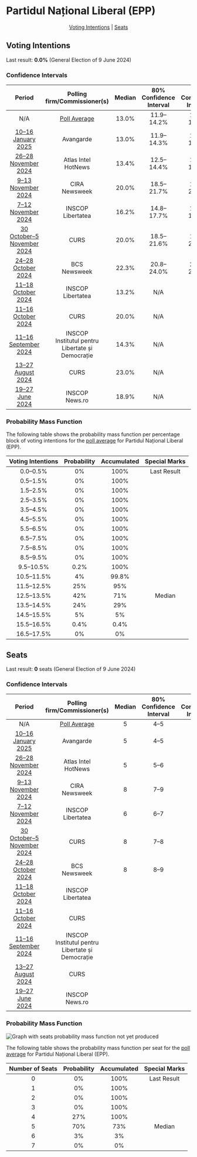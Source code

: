 # Partidul Național Liberal (EPP)

<p align="center"><a href="#voting-intentions">Voting Intentions</a> | <a href="#seats">Seats</a></p>

## Voting Intentions

Last result: **0.0%** (General Election of 9 June 2024)

### Confidence Intervals

| Period     | Polling firm/Commissioner(s) | Median | 80% Confidence Interval | 90% Confidence Interval | 95% Confidence Interval | 99% Confidence Interval |
|:----------:|:----------------:|:-----------:|:-----------------------:|:-----------------------:|:-----------------------:|:-----------------------:|
| N/A | [Poll Average](average.html) | 13.0% | 11.9–14.2% | 11.6–14.6% | 11.3–14.9% | 10.8–15.5% |
| [10–16 January 2025](2025-01-16-Avangarde.html) | Avangarde | 13.0% | 11.9–14.3% | 11.6–14.6% | 11.3–14.9% | 10.8–15.5% |
| [26–28 November 2024](2024-11-28-AtlasIntel.html) | Atlas Intel <br> HotNews | 13.4% | 12.5–14.4% | 12.3–14.7% | 12.0–15.0% | 11.6–15.4% |
| [9–13 November 2024](2024-11-13-CIRA.html) | CIRA <br> Newsweek | 20.0% | 18.5–21.7% | 18.0–22.1% | 17.7–22.5% | 17.0–23.4% |
| [7–12 November 2024](2024-11-12-INSCOP.html) | INSCOP <br> Libertatea | 16.2% | 14.8–17.7% | 14.4–18.1% | 14.1–18.5% | 13.5–19.2% |
| [30 October–5 November 2024](2024-11-05-CURS.html) | CURS | 20.0% | 18.5–21.6% | 18.0–22.1% | 17.7–22.5% | 17.0–23.3% |
| [24–28 October 2024](2024-10-28-BCS.html) | BCS <br> Newsweek | 22.3% | 20.8–24.0% | 20.4–24.4% | 20.0–24.9% | 19.3–25.7% |
| [11–18 October 2024](2024-10-18-INSCOP.html) | INSCOP <br> Libertatea | 13.2% | N/A | N/A | N/A | N/A |
| [11–16 October 2024](2024-10-16-CURS.html) | CURS | 20.0% | N/A | N/A | N/A | N/A |
| [11–16 September 2024](2024-09-16-INSCOP.html) | INSCOP <br> Institutul pentru Libertate și Democrație | 14.3% | N/A | N/A | N/A | N/A |
| [13–27 August 2024](2024-08-27-CURS.html) | CURS | 23.0% | N/A | N/A | N/A | N/A |
| [19–27 June 2024](2024-06-27-INSCOP.html) | INSCOP <br> News.ro | 18.9% | N/A | N/A | N/A | N/A |

### Probability Mass Function

The following table shows the probability mass function per percentage block of voting intentions for the [poll average](average.html) for Partidul Național Liberal (EPP).

| Voting Intentions | Probability | Accumulated | Special Marks |
|:-----------------:|:-----------:|:-----------:|:-------------:|
| 0.0–0.5% | 0% | 100% | Last Result |
| 0.5–1.5% | 0% | 100% |  |
| 1.5–2.5% | 0% | 100% |  |
| 2.5–3.5% | 0% | 100% |  |
| 3.5–4.5% | 0% | 100% |  |
| 4.5–5.5% | 0% | 100% |  |
| 5.5–6.5% | 0% | 100% |  |
| 6.5–7.5% | 0% | 100% |  |
| 7.5–8.5% | 0% | 100% |  |
| 8.5–9.5% | 0% | 100% |  |
| 9.5–10.5% | 0.2% | 100% |  |
| 10.5–11.5% | 4% | 99.8% |  |
| 11.5–12.5% | 25% | 95% |  |
| 12.5–13.5% | 42% | 71% | Median |
| 13.5–14.5% | 24% | 29% |  |
| 14.5–15.5% | 5% | 5% |  |
| 15.5–16.5% | 0.4% | 0.4% |  |
| 16.5–17.5% | 0% | 0% |  |


## Seats

Last result: **0** seats (General Election of 9 June 2024)

### Confidence Intervals

| Period     | Polling firm/Commissioner(s) | Median | 80% Confidence Interval | 90% Confidence Interval | 95% Confidence Interval | 99% Confidence Interval |
|:----------:|:----------------:|:------:|:-----------------------:|:-----------------------:|:-----------------------:|:-----------------------:|
| N/A | [Poll Average](average.html) | 5 | 4–5 | 4–5 | 4–6 | 4–6 |
| [10–16 January 2025](2025-01-16-Avangarde.html) | Avangarde | 5 | 4–5 | 4–5 | 4–6 | 4–6 |
| [26–28 November 2024](2024-11-28-AtlasIntel.html) | Atlas Intel <br> HotNews | 5 | 5–6 | 5–6 | 5–6 | 5–6 |
| [9–13 November 2024](2024-11-13-CIRA.html) | CIRA <br> Newsweek | 8 | 7–9 | 7–9 | 7–9 | 6–10 |
| [7–12 November 2024](2024-11-12-INSCOP.html) | INSCOP <br> Libertatea | 6 | 6–7 | 5–7 | 5–7 | 5–7 |
| [30 October–5 November 2024](2024-11-05-CURS.html) | CURS | 8 | 7–8 | 7–9 | 7–9 | 6–9 |
| [24–28 October 2024](2024-10-28-BCS.html) | BCS <br> Newsweek | 8 | 8–9 | 7–9 | 7–9 | 7–9 |
| [11–18 October 2024](2024-10-18-INSCOP.html) | INSCOP <br> Libertatea |  |  |  |  |  |
| [11–16 October 2024](2024-10-16-CURS.html) | CURS |  |  |  |  |  |
| [11–16 September 2024](2024-09-16-INSCOP.html) | INSCOP <br> Institutul pentru Libertate și Democrație |  |  |  |  |  |
| [13–27 August 2024](2024-08-27-CURS.html) | CURS |  |  |  |  |  |
| [19–27 June 2024](2024-06-27-INSCOP.html) | INSCOP <br> News.ro |  |  |  |  |  |

### Probability Mass Function

![Graph with seats probability mass function not yet produced](average-seats-pmf-partidulnaționalliberalepp.png "Seats Probability Mass Function")

The following table shows the probability mass function per seat for the [poll average](average.html) for Partidul Național Liberal (EPP).

| Number of Seats | Probability | Accumulated | Special Marks |
|:---------------:|:-----------:|:-----------:|:-------------:|
| 0 | 0% | 100% | Last Result |
| 1 | 0% | 100% |  |
| 2 | 0% | 100% |  |
| 3 | 0% | 100% |  |
| 4 | 27% | 100% |  |
| 5 | 70% | 73% | Median |
| 6 | 3% | 3% |  |
| 7 | 0% | 0% |  |


